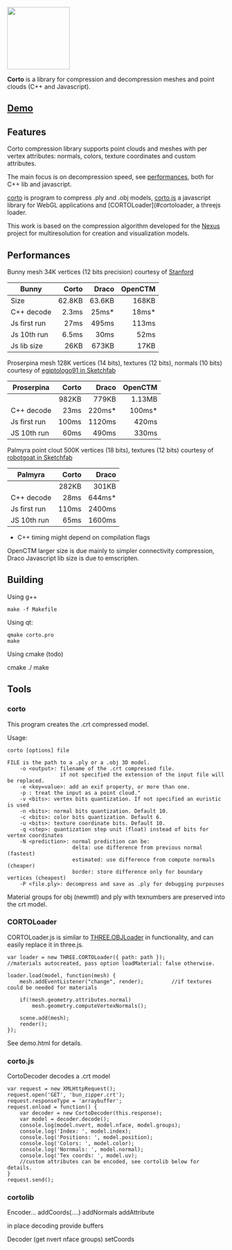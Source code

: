 <p><img width="144" src="http://vcg.isti.cnr.it/corto/img/logo.svg"></p>

**Corto** is a library for compression and decompression meshes and point clouds (C++ and Javascript).

## [Demo](http://pc-ponchio.isti.cnr.it/corto/index.html)

## Features

Corto compression library supports point clouds and meshes with per vertex attributes: normals, colors,
texture coordinates and custom attributes.

The main focus is on decompression speed, see [performances](#performances), both for C++ lib and javascript.

[corto](#corto) is program to compress .ply and .obj models, [corto.js](#corto.js) a javascript library for WebGL applications and [CORTOLoader](#cortoloader, a threejs loader.

This work is based on the compression algorithm developed for the 
[Nexus](https://github.com/cnr-isti-vclab/nexus) project for multiresolution for creation
and visualization models.


## Performances

Bunny mesh 34K vertices (12 bits precision) courtesy of [Stanford](http://graphics.stanford.edu/data/3Dscanrep/)

| Bunny           | Corto   | Draco  | OpenCTM |
| -------------   | ------:| ------:| -------:|
| Size            | 62.8KB | 63.6KB |   168KB |
| C++ decode      |  2.3ms |   25ms* |    18ms* |
| Js first run    |   27ms |  495ms |   113ms |
| Js 10th run     |  6.5ms |   30ms |    52ms |
| Js lib size     |   26KB |  673KB |    17KB |


Proserpina mesh 128K vertices (14 bits), textures (12 bits), normals (10 bits) courtesy of [egiptologo91 in Sketchfab](https://sketchfab.com/models/dd671b1fc15c481b8592284e155cd8cb)

| Proserpina      | Corto   | Draco  | OpenCTM |
| -------------   | -------:| ------:| -------:|
|                 |   982KB |  779KB |  1.13MB |
| C++ decode      |    23ms | 220ms* |  100ms* |
| Js first run    |   100ms | 1120ms |   420ms |
| JS 10th run     |    60ms |  490ms |   330ms |


Palmyra point clout 500K vertices (18 bits), textures (12 bits) courtesy of [robotgoat in Sketchfab](https://sketchfab.com/models/13227e6ed7c44bdd9af2870dc68ca63e)

| Palmyra         | Corto   | Draco  |
| -------------   | -------:| ------:|
|                 |   282KB |  301KB |
| C++ decode      |    28ms | 644ms* |
| Js first run    |    110ms | 2400ms |
| JS 10th run     |    65ms | 1600ms |


* C++ timing might depend on compilation flags

OpenCTM larger size is due mainly to simpler connectivity compression, Draco Javascript lib size is due to emscripten.

## Building 

Using g++

	make -f Makefile

Using qt:

	qmake corto.pro
	make

Using cmake (todo)

cmake ./
make


## Tools

### corto

This program creates the .crt compressed model.

Usage: 

	corto [options] file

	FILE is the path to a .ply or a .obj 3D model.
		-o <output>: filename of the .crt compressed file.
		             if not specified the extension of the input file will be replaced.
		-e <key=value>: add an exif property, or more than one.
		-p : treat the input as a point cloud."
		-v <bits>: vertex bits quantization. If not specified an euristic is used
		-n <bits>: normal bits quantization. Default 10.
		-c <bits>: color bits quantization. Default 6.
		-u <bits>: texture coordinate bits. Default 10.
		-q <step>: quantization step unit (float) instead of bits for vertex coordinates
		-N <prediction>: normal prediction can be:
		                 delta: use difference from previous normal (fastest)
		                 estimated: use difference from compute normals (cheaper)
		                 border: store difference only for boundary vertices (cheapest)
		-P <file.ply>: decompress and save as .ply for debugging purpouses

Material groups for obj (newmtl) and ply with texnumbers are preserved into the crt model.

### CORTOLoader

CORTOLoader.js is similar to [THREE.OBJLoader](https://threejs.org/docs/index.html#examples/loaders/OBJLoader) in functionality, and can easily replace it in three.js.

	var loader = new THREE.CORTOLoader({ path: path });  
	//materials autocreated, pass option loadMaterial: false otherwise.

	loader.load(model, function(mesh) {
		mesh.addEventListener("change", render);         //if textures could be needed for materials

		if(!mesh.geometry.attributes.normal)
			mesh.geometry.computeVertexNormals();

		scene.add(mesh); 
		render();
	});

See demo.html for details.

### corto.js

CortoDecoder decodes a .crt  model

	var request = new XMLHttpRequest();
	request.open('GET', 'bun_zipper.crt');
	request.responseType = 'arraybuffer';
	request.onload = function() {
		var decoder = new CortoDecoder(this.response);
		var model = decoder.decode();
		console.log(model.nvert, model.nface, model.groups);
		console.log('Index: ', model.index);
		console.log('Positions: ', model.position);
		console.log('Colors: ', model.color);
		console.log('Nornmals: ', model.normal);
		console.log('Tex coords: ', model.uv);
		//custom attributes can be encoded, see cortolib below for details.
	}
	request.send();

### cortolib

Encoder...
addCoords(....)
addNormals
addAttribute

in place decoding provide buffers

Decoder
(get nvert nface groups)
setCoords


